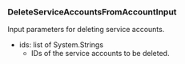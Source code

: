 ### DeleteServiceAccountsFromAccountInput
Input parameters for deleting service accounts.

- ids: list of System.Strings
  - IDs of the service accounts to be deleted.
